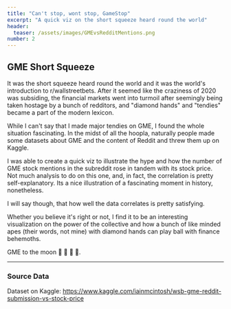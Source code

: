 ```yaml
---
title: "Can't stop, wont stop, GameStop"
excerpt: "A quick viz on the short squeeze heard round the world"
header:
  teaser: /assets/images/GMEvsRedditMentions.png
number: 2
---
```


## GME Short Squeeze

It was the short squeeze heard round the world and it was the world's introduction to r/wallstreetbets. After it seemed like the craziness of 2020 was subsiding, the financial markets went into turmoil after seemingly being taken hostage by a bunch of redditors, and "diamond hands" and "tendies" became a part of the modern lexicon.

While I can't say that I made major tendies on GME, I found the whole situation fascinating. In the midst of all the hoopla, naturally people made some datasets about GME and the content of Reddit and threw them up on Kaggle.

I was able to create a quick viz to illustrate the hype and how the number of GME stock mentions in the subreddit rose in tandem with its stock price. Not much analysis to do on this one, and, in fact, the correlation is pretty self-explanatory. Its a nice illustration of a fascinating moment in history, nonetheless.

I will say though, that how well the data correlates is pretty satisfying.

Whether you believe it's right or not, I find it to be an interesting visualization on the power of the collective and how a bunch of like minded apes (their words, not mine) with diamond hands can play ball with finance behemoths.

GME to the moon &#128142; &#128588; &#128640; &#127773;.

<div class="flourish-embed flourish-chart" data-src="visualisation/5145472"><script src="https://public.flourish.studio/resources/embed.js"></script></div>

<hr>
<h3> Source Data</h3>
Dataset on Kaggle: <a href="https://www.kaggle.com/iainmcintosh/wsb-gme-reddit-submission-vs-stock-price">https://www.kaggle.com/iainmcintosh/wsb-gme-reddit-submission-vs-stock-price</a>
